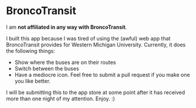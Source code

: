 # BroncoTransit

I am **not affiliated in any way with BroncoTransit**.

I built this app because I was tired of using the (awful) web app that BroncoTransit provides for Western Michigan University. Currently, it does the following things:

* Show where the buses are on their routes
* Switch between the buses
* Have a mediocre icon. Feel free to submit a pull request if you make one you like better.

I will be submitting this to the app store at some point after it has received more than one night of my attention. Enjoy. :)

